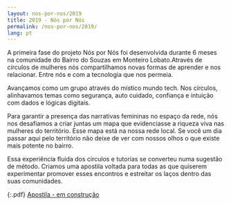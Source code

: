 ```yaml
---
layout: nos-por-nos/2019
title: 2019 - Nós por Nós
permalink: /nos-por-nos/2019/
lang: pt
---
```

  A primeira fase do projeto Nós por Nós foi desenvolvida durante 6 meses na comunidade do Bairro do Souzas em Monteiro Lobato.Através de círculos de mulheres nós compartilhamos novas formas de aprender e nos relacionar. Entre nós e com a tecnologia que nos permeia.

  Avançamos como um grupo através do místico mundo tech. Nos círculos, alinhavamos temas como segurança, auto cuidado, confiança e intuição com dados e lógicas digitais.

  Para garantir a presença das narrativas femininas no espaço da rede, nós nos desafiamos a criar juntas um mapa que evidenciasse a riqueza viva nas mulheres do território. Esse mapa está na nossa rede local. Se você um dia passar aqui pelo território não deixe de ver com nossos olhos o que existe mais potente no bairro.

  Essa experiência fluida dos círculos e tutorias se converteu numa sugestão de método. Criamos uma apostila voltada para todas as que quiserem experimentar promover esses encontros e estreitar os laços dentro das suas comunidades.

{:.pdf}
[Apostila - em construção]()
